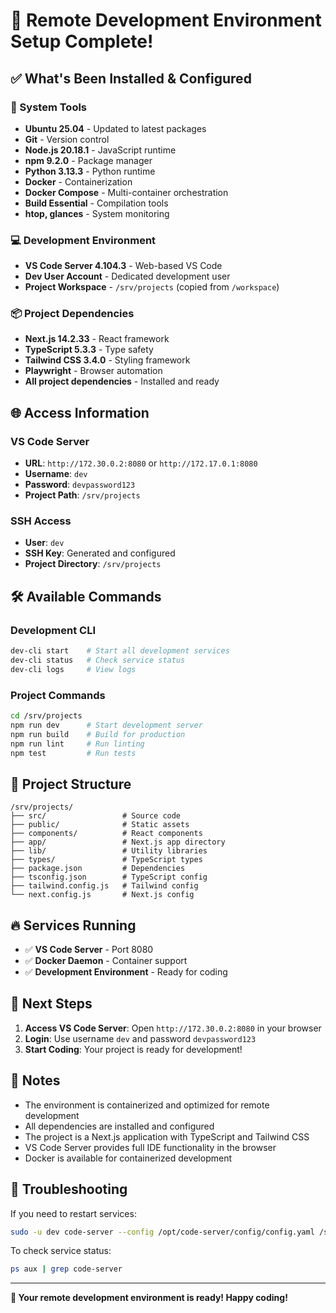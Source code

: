 # 🚀 Remote Development Environment Setup Complete!

## ✅ What's Been Installed & Configured

### 🔧 System Tools
- **Ubuntu 25.04** - Updated to latest packages
- **Git** - Version control
- **Node.js 20.18.1** - JavaScript runtime
- **npm 9.2.0** - Package manager
- **Python 3.13.3** - Python runtime
- **Docker** - Containerization
- **Docker Compose** - Multi-container orchestration
- **Build Essential** - Compilation tools
- **htop, glances** - System monitoring

### 💻 Development Environment
- **VS Code Server 4.104.3** - Web-based VS Code
- **Dev User Account** - Dedicated development user
- **Project Workspace** - `/srv/projects` (copied from `/workspace`)

### 📦 Project Dependencies
- **Next.js 14.2.33** - React framework
- **TypeScript 5.3.3** - Type safety
- **Tailwind CSS 3.4.0** - Styling framework
- **Playwright** - Browser automation
- **All project dependencies** - Installed and ready

## 🌐 Access Information

### VS Code Server
- **URL**: `http://172.30.0.2:8080` or `http://172.17.0.1:8080`
- **Username**: `dev`
- **Password**: `devpassword123`
- **Project Path**: `/srv/projects`

### SSH Access
- **User**: `dev`
- **SSH Key**: Generated and configured
- **Project Directory**: `/srv/projects`

## 🛠️ Available Commands

### Development CLI
```bash
dev-cli start    # Start all development services
dev-cli status   # Check service status
dev-cli logs     # View logs
```

### Project Commands
```bash
cd /srv/projects
npm run dev      # Start development server
npm run build    # Build for production
npm run lint     # Run linting
npm test         # Run tests
```

## 📁 Project Structure
```
/srv/projects/
├── src/                 # Source code
├── public/              # Static assets
├── components/          # React components
├── app/                 # Next.js app directory
├── lib/                 # Utility libraries
├── types/               # TypeScript types
├── package.json         # Dependencies
├── tsconfig.json        # TypeScript config
├── tailwind.config.js   # Tailwind config
└── next.config.js       # Next.js config
```

## 🔥 Services Running
- ✅ **VS Code Server** - Port 8080
- ✅ **Docker Daemon** - Container support
- ✅ **Development Environment** - Ready for coding

## 🚀 Next Steps

1. **Access VS Code Server**: Open `http://172.30.0.2:8080` in your browser
2. **Login**: Use username `dev` and password `devpassword123`
3. **Start Coding**: Your project is ready for development!

## 📝 Notes

- The environment is containerized and optimized for remote development
- All dependencies are installed and configured
- The project is a Next.js application with TypeScript and Tailwind CSS
- VS Code Server provides full IDE functionality in the browser
- Docker is available for containerized development

## 🔧 Troubleshooting

If you need to restart services:
```bash
sudo -u dev code-server --config /opt/code-server/config/config.yaml /srv/projects &
```

To check service status:
```bash
ps aux | grep code-server
```

---

**🎉 Your remote development environment is ready! Happy coding!**